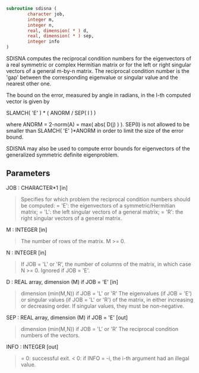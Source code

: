 ```fortran
subroutine sdisna (
        character job,
        integer m,
        integer n,
        real, dimension( * ) d,
        real, dimension( * ) sep,
        integer info
)
```

SDISNA computes the reciprocal condition numbers for the eigenvectors
of a real symmetric or complex Hermitian matrix or for the left or
right singular vectors of a general m-by-n matrix. The reciprocal
condition number is the 'gap' between the corresponding eigenvalue or
singular value and the nearest other one.

The bound on the error, measured by angle in radians, in the I-th
computed vector is given by

SLAMCH( 'E' ) \* ( ANORM / SEP( I ) )

where ANORM = 2-norm(A) = max( abs( D(j) ) ).  SEP(I) is not allowed
to be smaller than SLAMCH( 'E' )\*ANORM in order to limit the size of
the error bound.

SDISNA may also be used to compute error bounds for eigenvectors of
the generalized symmetric definite eigenproblem.

## Parameters
JOB : CHARACTER\*1 [in]
> Specifies for which problem the reciprocal condition numbers
> should be computed:
> = 'E':  the eigenvectors of a symmetric/Hermitian matrix;
> = 'L':  the left singular vectors of a general matrix;
> = 'R':  the right singular vectors of a general matrix.

M : INTEGER [in]
> The number of rows of the matrix. M >= 0.

N : INTEGER [in]
> If JOB = 'L' or 'R', the number of columns of the matrix,
> in which case N >= 0. Ignored if JOB = 'E'.

D : REAL array, dimension (M) if JOB = 'E' [in]
> dimension (min(M,N)) if JOB = 'L' or 'R'
> The eigenvalues (if JOB = 'E') or singular values (if JOB =
> 'L' or 'R') of the matrix, in either increasing or decreasing
> order. If singular values, they must be non-negative.

SEP : REAL array, dimension (M) if JOB = 'E' [out]
> dimension (min(M,N)) if JOB = 'L' or 'R'
> The reciprocal condition numbers of the vectors.

INFO : INTEGER [out]
> = 0:  successful exit.
> < 0:  if INFO = -i, the i-th argument had an illegal value.
